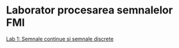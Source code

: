 # Laborator procesarea semnalelor FMI

[Lab 1: Semnale continue si semnale discrete](lab1/README.md)